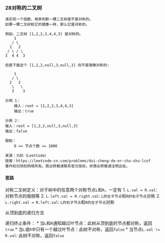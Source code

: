 ### 28对称的二叉树

```
请实现一个函数，用来判断一棵二叉树是不是对称的。
如果一棵二叉树和它的镜像一样，那么它是对称的。

例如，二叉树 [1,2,2,3,4,4,3] 是对称的。
    1
   / \
  2   2
 / \ / \
3  4 4  3

但是下面这个 [1,2,2,null,3,null,3] 则不是镜像对称的:

    1
   / \
  2   2
   \   \
   3    3

示例 1：
    输入：root = [1,2,2,3,4,4,3]
    输出：true

示例 2：
输入：root = [1,2,2,null,3,null,3]
输出：false
 
限制：
    0 <= 节点个数 <= 1000

来源：力扣（LeetCode）
链接：https://leetcode-cn.com/problems/dui-cheng-de-er-cha-shu-lcof
著作权归领扣网络所有。商业转载请联系官方授权，非商业转载请注明出处。
```

#### 思路

对称二叉树定义：对于树中的任意两个对称节点`L`和`R`，一定有
    1. `L.val = R.val`: 对称节点的值相等
    2. `L.left.val = R.right.val`: `L的左子节点`和`R的右子节点`对称
    2. `L.right.val = R.left.val`: `L的右子节点`和`R的左子节点`对称

从顶到底的递归方法

递归终止条件：
    * 当`L`和`R`通知越过叶节点：此树从顶到底的节点都对称，返回`true`
    * 当`L`或`R`中只有一个越过叶节点：此树不对称，返回`false`
    * 当节点`L.val != R.val`: 此树不对称，返回`false`